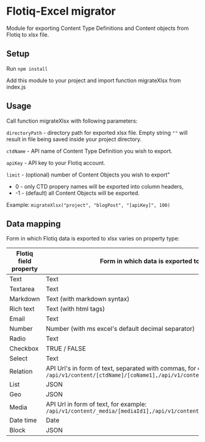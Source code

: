 # Flotiq-Excel migrator

Module for exporting Content Type Definitions and Content objects from Flotiq to xlsx file.

## Setup

Run `npm install`

Add this module to your project and import function migrateXlsx from index.js

## Usage

Call function migrateXlsx with following parameters:

`directoryPath` - directory path for exported xlsx file. Empty string `""` will result in file being saved inside your project directory.

`ctdName` - API name of Content Type Definition you wish to export.

`apiKey` - API key to your Flotiq account.

`limit` - (optional) number of Content Objects you wish to export"
 - 0 - only CTD propery names will be exported into column headers,
 - -1 - (default) all Content  Objects will be exported.

 Example:
 `migrateXlsx("project", "blogPost", "[apiKey]", 100)`

## Data mapping

Form in which Flotiq data is exported to xlsx varies on property type:

| Flotiq field property | Form in which data is exported to xlsx |
|--|--|
| Text | Text |
| Textarea | Text |
| Markdown | Text (with markdown syntax) |
| Rich text | Text (with html tags) |
| Email | Text |
| Number | Number (with ms excel's default decimal separator) |
| Radio | Text |
| Checkbox | TRUE / FALSE |
| Select | Text |
| Relation | API Url's in form of text, separated with commas, for example: `/api/v1/content/[ctdName]/[coName1],/api/v1/content/[ctdName]/[coName2]` |
| List | JSON |
| Geo | JSON |
| Media | API Url in form of text, for example: `/api/v1/content/_media/[mediaId1],/api/v1/content/_media/[mediaId2]` |
| Date time | Date |
| Block | JSON |